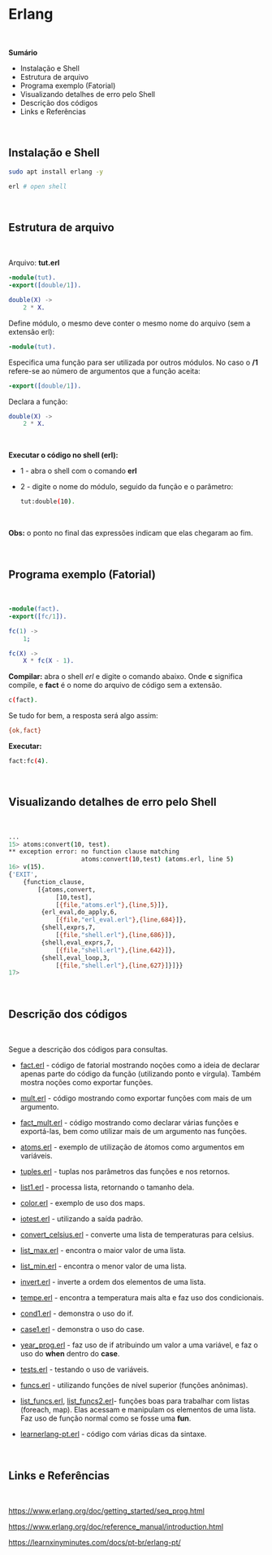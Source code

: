 
# Erlang

<!-- Language: <a href="readme.md">EN-US</a> -->

<br>

<b>Sumário</b>
- Instalação e Shell
- Estrutura de arquivo
- Programa exemplo (Fatorial)
- Visualizando detalhes de erro pelo Shell
- Descrição dos códigos
- Links e Referências

<br>

## Instalação e Shell


```bash
sudo apt install erlang -y
```

```bash
erl # open shell
```

<br>

## Estrutura de arquivo

<br>

Arquivo: <b>tut.erl</b>

```erlang
-module(tut).
-export([double/1]).

double(X) ->
    2 * X.
```

Define módulo, o mesmo deve conter o mesmo nome do arquivo (sem a extensão erl):

```erlang
-module(tut).
```

Especifica uma função para ser utilizada por outros módulos. No caso o <b>/1</b> refere-se ao número de argumentos que a função aceita:

```erlang
-export([double/1]).
```

Declara a função:

```erlang
double(X) ->
    2 * X.
```

<br>

<b>Executar o código no shell (erl):</b>

- 1 - abra o shell com o comando <b>erl</b>
- 2 - digite o nome do módulo, seguido da função e o parâmetro:

    ```bash
    tut:double(10).
    ```

<br>

<b>Obs:</b> o ponto no final das expressões indicam que elas chegaram ao fim.

<br>

## Programa exemplo (Fatorial)

<br>

```erlang
-module(fact).
-export([fc/1]).

fc(1) ->
    1;

fc(X) ->
    X * fc(X - 1).
```

<b>Compilar:</b> abra o shell <i>erl</i> e digite o comando abaixo. Onde <b>c</b> significa compile, e <b>fact</b> é o nome do arquivo de código sem a extensão.

```bash
c(fact).
```

Se tudo for bem, a resposta será algo assim:

```bash
{ok,fact}
```

<b>Executar:</b>

```bash
fact:fc(4).
```

<br>

## Visualizando detalhes de erro pelo Shell

<br>

```bash
...
15> atoms:convert(10, test).
** exception error: no function clause matching 
                    atoms:convert(10,test) (atoms.erl, line 5)
16> v(15).                  
{'EXIT',
    {function_clause,
        [{atoms,convert,
             [10,test],
             [{file,"atoms.erl"},{line,5}]},
         {erl_eval,do_apply,6,
             [{file,"erl_eval.erl"},{line,684}]},
         {shell,exprs,7,
             [{file,"shell.erl"},{line,686}]},
         {shell,eval_exprs,7,
             [{file,"shell.erl"},{line,642}]},
         {shell,eval_loop,3,
             [{file,"shell.erl"},{line,627}]}]}}
17> 
```

<br>

## Descrição dos códigos

<br>

Segue a descrição dos códigos para consultas.

- <a href="tests/fact.erl">fact.erl</a> - código de fatorial mostrando noções como a ideia de declarar apenas parte do código da função (utilizando ponto e vírgula). Também mostra noções como exportar funções.

- <a href="tests/mult.erl">mult.erl</a> - código mostrando como exportar funções com mais de um argumento.

- <a href="tests/fact_mult.erl">fact_mult.erl</a> - código mostrando como declarar várias funções e exportá-las, bem como utilizar mais de um argumento nas funções.

- <a href="tests/atoms.erl">atoms.erl</a> - exemplo de utilização de átomos como argumentos em variáveis.

- <a href="tests/tuples.erl">tuples.erl</a> - tuplas nos parâmetros das funções e nos retornos.

- <a href="tests/list1.erl">list1.erl</a> - processa lista, retornando o tamanho dela.

- <a href="tests/color.erl">color.erl</a> - exemplo de uso dos maps.

- <a href="tests/iotest.erl">iotest.erl</a> - utilizando a saída padrão.

- <a href="tests/convert_celsius.erl">convert_celsius.erl</a> - converte uma lista de temperaturas para celsius.

- <a href="tests/list_max.erl">list_max.erl</a> - encontra o maior valor de uma lista.

- <a href="tests/list_min.erl">list_min.erl</a> - encontra o menor valor de uma lista.

- <a href="tests/invert.erl">invert.erl</a> - inverte a ordem dos elementos de uma lista.

- <a href="tests/tempe.erl">tempe.erl</a> - encontra a temperatura mais alta e faz uso dos condicionais.

- <a href="tests/cond1.erl">cond1.erl</a> - demonstra o uso do if.

- <a href="tests/case1.erl">case1.erl</a> - demonstra o uso do case.

- <a href="tests/year_prog.erl">year_prog.erl</a> - faz uso de if atribuindo um valor a uma variável, e faz o uso do <b>when</b> dentro do <b>case</b>.

- <a href="tests/tests.erl">tests.erl</a> - testando o uso de variáveis.

- <a href="tests/funcs.erl">funcs.erl</a> - utilizando funções de nível superior (funções anônimas).

- <a href="tests/list_funcs.erl">list_funcs.erl</a>, <a href="tests/list_funcs2.erl">list_funcs2.erl</a>- funções boas para trabalhar com listas (foreach, map). Elas acessam e manipulam os elementos de uma lista. Faz uso de função normal como se fosse uma <b>fun</b>.

- <a href="tests/learnerlang-pt.erl">learnerlang-pt.erl</a> - código com várias dicas da sintaxe.

<br>

## Links e Referências

<br>

https://www.erlang.org/doc/getting_started/seq_prog.html

https://www.erlang.org/doc/reference_manual/introduction.html

https://learnxinyminutes.com/docs/pt-br/erlang-pt/


